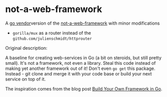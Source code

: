 not-a-web-framework
===================
A [go vendor](https://golang.org/s/go15vendor)version of the [not-a-web-framework](https://github.com/oleksandr/not-a-web-framework) with minor modifications

* `gorilla/mux` as a router instead of the `github.com/julienschmidt/httprouter`

Original description:

A baseline for creating web-services in Go (a bit on steroids, but still pretty small). It's not a framework, not even a library. Steal this code instead of making yet another framework out of it! Don't even `go get` this package. Instead - git clone and merge it with your code base or build your next service on top of it.

The inspiration comes from the blog post [Build Your Own Framework in Go](http://nicolasmerouze.com/build-web-framework-golang/).
